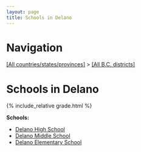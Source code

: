 ```yaml
---
layout: page
title: Schools in Delano
---
```

# Navigation

[[All countries/states/provinces]](../..) > [[All B.C. districts]](..)

# Schools in Delano

{% include_relative grade.html %}

**Schools:**

- [Delano High School](Delano_High_School.md)
- [Delano Middle School](Delano_Middle_School.md)
- [Delano Elementary School](Delano_Elementary_School.md)
